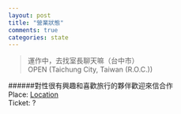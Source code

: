 ```yaml
---
layout: post
title: "營業狀態"  
comments: true
categories: state
---
```


>	運作中，去找室長聊天嘛（台中市）  
>	OPEN (Taichung City, Taiwan (R.O.C.))  

######對性很有興趣和喜歡旅行的夥伴歡迎來信合作  
Place: [Location][]  
Ticket:	?  

[location]: http://maps.google.com/maps?q=台中市 "地點" 